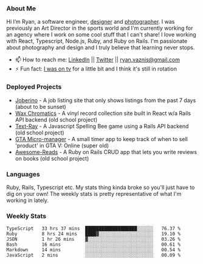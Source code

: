 ### About Me
Hi I’m Ryan, a software engineer, [designer](https://www.denvermullets.com/video) and [photographer](https://www.denvermullets.com/). I was previously an Art Director in the sports world and I'm currently working for an agency where I work on some cool stuff that I can't share! I love working with React, Typescript, Node.js, Ruby, and Ruby on Rails. I'm passionate about photography and design and I truly believe that learning never stops.

- 📫 How to reach me: [LinkedIn](https://www.linkedin.com/in/ryanvaznis) || [Twitter](https://twitter.com/ryanvaznis) || ryan.vaznis@gmail.com
- ⚡ Fun fact: [I was on tv](https://vimeo.com/381425882) for a little bit and I think it's still in rotation

<!-- ### Currently Working On
- [Video Game] In my free time I've been working on a game built with Godot Engine and GDScript (similar to Python)
- [Joberino](https://github.com/denvermullets/joberino-portal-api) - A local job scraper that pulls from job sites within the last 24hrs so you can stay on top of unique job postings day to day. Hide jobs you don't want and hides all Senior level jobs. Feel free to fork / clone and make PR's! -->


### Deployed Projects

- [Joberino](https://joberino.dev) - A job listing site that only shows listings from the past 7 days (about to be sunset)
- [Wax Chromatics](https://waxchromatics.com) - A vinyl record collection site built in React w/a Rails API backend (old school project)
- [Text-Ray](https://text-ray.xyz) - A Javascript Spelling Bee game using a Rails API backend (old school project)
- [GTA Micro-manager](https://gtao-tracker.xyz) - A small timer app to keep track of when to sell 'product' in GTA V: Online (super old)
- [Awesome-Reads](https://awesome-reads.com) - A Ruby on Rails CRUD app that lets you write reviews on books (old school project)

### Languages

Ruby, Rails, Typescript etc. My stats thing kinda broke so you'll just have to dig on your own! The weekly stats is pretty representative of what I'm working in lately.
<!--
[![Top Langs](https://github-readme-stats.vercel.app/api/top-langs/?username=denvermullets&exclude_repo=ninetynine-staples&layout=compact&langs_count=10)](https://github.com/denvermullets)
-->

### Weekly Stats
<!--START_SECTION:waka-->

```text
TypeScript   33 hrs 37 mins  ███████████████████░░░░░░   76.37 %
Ruby         8 hrs 24 mins   ████▓░░░░░░░░░░░░░░░░░░░░   19.10 %
JSON         1 hr 26 mins    ▓░░░░░░░░░░░░░░░░░░░░░░░░   03.26 %
Bash         16 mins         ░░░░░░░░░░░░░░░░░░░░░░░░░   00.61 %
Markdown     14 mins         ░░░░░░░░░░░░░░░░░░░░░░░░░   00.54 %
JavaScript   2 mins          ░░░░░░░░░░░░░░░░░░░░░░░░░   00.09 %
```

<!--END_SECTION:waka-->


